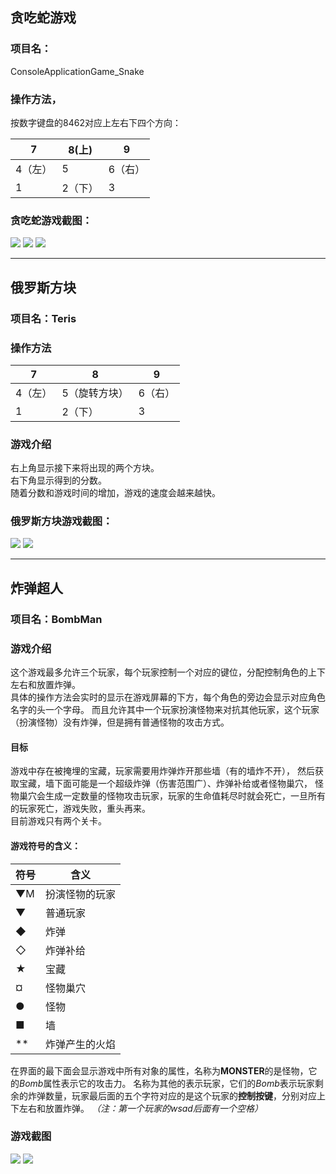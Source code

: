 ﻿## 贪吃蛇游戏
### 项目名：
ConsoleApplicationGame_Snake

### 操作方法，
按数字键盘的8462对应上左右下四个方向：

7 | 8(上)|	9
--|--|--
4（左）	|	5	|	6（右）
1	|	2（下）	|	3

### 贪吃蛇游戏截图：
![](./screenShots/snake1.png)
![](./screenShots/snake2.png)
![](./screenShots/snake3.png)


----


## 俄罗斯方块
### 项目名：Teris

### 操作方法

7 | 8|	9
--|--|--
4（左）	|	5（旋转方块）	|	6（右）
1	|	2（下）	|	3

### 游戏介绍
右上角显示接下来将出现的两个方块。  
右下角显示得到的分数。  
随着分数和游戏时间的增加，游戏的速度会越来越快。

### 俄罗斯方块游戏截图：
![](./screenShots/tetris1.png)
![](./screenShots/tetris2.png)

---
## 炸弹超人
### 项目名：BombMan

### 游戏介绍
这个游戏最多允许三个玩家，每个玩家控制一个对应的键位，分配控制角色的上下左右和放置炸弹。  
具体的操作方法会实时的显示在游戏屏幕的下方，每个角色的旁边会显示对应角色名字的头一个字母。
而且允许其中一个玩家扮演怪物来对抗其他玩家，这个玩家（扮演怪物）没有炸弹，但是拥有普通怪物的攻击方式。

#### 目标
游戏中存在被掩埋的宝藏，玩家需要用炸弹炸开那些墙（有的墙炸不开）， 然后获取宝藏，墙下面可能是一个超级炸弹（伤害范围广）、炸弹补给或者怪物巢穴，
怪物巢穴会生成一定数量的怪物攻击玩家，玩家的生命值耗尽时就会死亡，一旦所有的玩家死亡，游戏失败，重头再来。  
目前游戏只有两个关卡。

#### 游戏符号的含义：

符号 | 含义
----|-----
▼M   | 扮演怪物的玩家
▼   | 普通玩家
◆   | 炸弹
◇   | 炸弹补给
★   | 宝藏
¤   | 怪物巢穴
●   | 怪物
■   | 墙
**   | 炸弹产生的火焰

在界面的最下面会显示游戏中所有对象的属性，名称为**MONSTER**的是怪物，它的*Bomb*属性表示它的攻击力。
名称为其他的表示玩家，它们的*Bomb*表示玩家剩余的炸弹数量，玩家最后面的五个字符对应的是这个玩家的**控制按键**，分别对应上下左右和放置炸弹。
*（注：第一个玩家的wsad后面有一个空格）*

### 游戏截图
![](./screenShots/bombMan2.png)
![](./screenShots/bombMan3.png)
